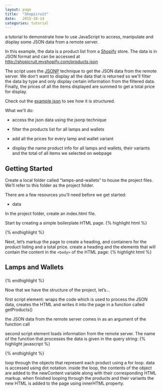 ```yaml
---
layout: page
title:  "Shopicruit"
date:   2015-10-14
categories: tutorial
---
```

a tutorial to demonstrate how to use JavaScript to access, manipulate and display some JSON data from a remote server.

In this example, the data is a product list from a [Shopify][shopify] store.  The data is in JSON format and can be accessed at http://shopicruit.myshopify.com/products.json

The script uses the [JSONP][jsonp] technique to get the JSON data from the remote server.  We don't want to display all the data that is returned so we'll filter the data by type and only display certain information from the filtered data.  Finally, the prices of all the items displayed are summed to get a total price for display.

Check out the [example json][json] to see how it is structured.

What we'll do:

* access the json data using the jsonp technique

* filter the products list for all lamps and wallets

* add all the prices for every lamp and wallet variant

* display the name product info for all lamps and wallets, their variants and the total of all items we selected on webpage

## Getting Started

Create a local folder called “lamps-and-wallets” to house the project files. We’ll refer to this folder as the project folder.

There are a few resources you’ll need before we get started:

* data

In the project folder, create an index.html file.

Start by creating a simple boilerplate HTML page.
{% highlight html %}
<!DOCTYPE html>
<html>
<head>
<meta charset=utf-8 />
<title>Lamps and Wallets</title>
<link rel='shortcut icon' href='path/to/favicon.ico' type='image/x-icon' />
<link href='path/to/css' rel='stylesheet' />
<script src='path/to/script'></script>
<style>

</style>
</head>
<body>

<script>

</script>
</body>
{% endhighlight %}

Next, let’s markup the page to create a heading, and containers for the product listing and a total price.
create a heading and the elements that will contain the content in the `<body>` of the HTML page:
{% highlight html %}
<h2>Lamps and Wallets</h2>
<h3 id="total"></h3>
<div id="allItems"></div>
{% endhighlight %}

Now that we have the structure of the project, let’s...

first script element: wraps the code which is used to process the JSON data, creates the HTML and writes it into the page in a function called getProducts()

the JSON data from the remote server comes in as an argument of the function call

second script element loads information from the remote server.  The name of the function that processes the data is given in the query string:
{% highlight javascript %}
<script src="https://shopicruit.myshopify.com/products.json?callback=getProducts"></script>
{% endhighlight %}

loop through the objects that represent each product using a for loop. data is accessed using dot notation.  inside the loop, the contents of the object are added to the newContent variable along with their corresponding HTML markup.
when finished looping through the products and their variants the new HTML is added to the page using innerHTML property.

[json]:      http://shopicruit.myshopify.com/products.json
[jsonp]:     https://en.wikipedia.org/wiki/JSONP
[shopify]:   https://shopify.com
